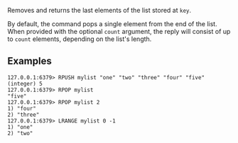 Removes and returns the last elements of the list stored at `key`.

By default, the command pops a single element from the end of the list.
When provided with the optional `count` argument, the reply will consist of up
to `count` elements, depending on the list's length.

## Examples

```
127.0.0.1:6379> RPUSH mylist "one" "two" "three" "four" "five"
(integer) 5
127.0.0.1:6379> RPOP mylist
"five"
127.0.0.1:6379> RPOP mylist 2
1) "four"
2) "three"
127.0.0.1:6379> LRANGE mylist 0 -1
1) "one"
2) "two"
```
